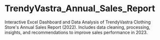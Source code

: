# TrendyVastra_Annual_Sales_Report
Interactive Excel Dashboard and Data Analysis of TrendyVastra Clothing Store's Annual Sales Report (2022). Includes data cleaning, processing, insights, and recommendations to improve sales performance in 2023.
